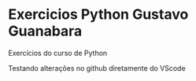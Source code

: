 # Exercicios Python Gustavo Guanabara
 Exercícios do curso de Python

 Testando alterações no github diretamente do VScode
 
